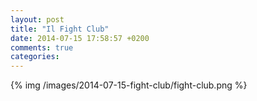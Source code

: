 ```yaml
---
layout: post
title: "Il Fight Club"
date: 2014-07-15 17:58:57 +0200
comments: true
categories: 
---
```

{% img /images/2014-07-15-fight-club/fight-club.png %}
